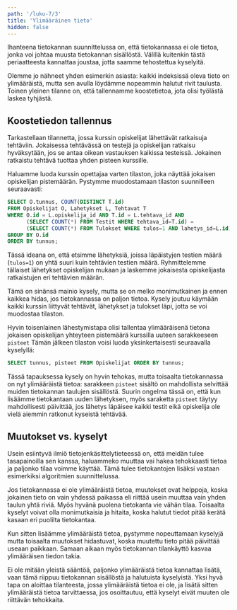 ```yaml
---
path: '/luku-7/3'
title: 'Ylimääräinen tieto'
hidden: false
---
```


Ihanteena tietokannan suunnittelussa on,
että tietokannassa ei ole tietoa,
jonka voi johtaa muusta tietokannan sisällöstä.
Välillä kuitenkin tästä periaatteesta kannattaa joustaa,
jotta saamme tehostettua kyselyitä.

Olemme jo nähneet yhden esimerkin asiasta:
kaikki indeksissä oleva tieto on ylimääräistä,
mutta sen avulla löydämme nopeammin halutut rivit taulusta.
Toinen yleinen tilanne on,
että tallennamme koostetietoa,
jota olisi työlästä laskea tyhjästä.

## Koostetiedon tallennus

Tarkastellaan tilannetta,
jossa kurssin opiskelijat lähettävät ratkaisuja tehtäviin.
Jokaisessa tehtävässä on testejä
ja opiskelijan ratkaisu hyväksytään,
jos se antaa oikean vastauksen kaikissa testeissä.
Jokainen ratkaistu tehtävä tuottaa yhden pisteen kurssille.

Haluamme luoda kurssin opettajaa varten tilaston,
joka näyttää jokaisen opiskelijan pistemäärän.
Pystymme muodostamaan tilaston suunnilleen seuraavasti:

```sql
SELECT O.tunnus, COUNT(DISTINCT T.id)
FROM Opiskelijat O, Lahetykset L, Tehtavat T
WHERE O.id = L.opiskelija_id AND T.id = L.tehtava_id AND
      (SELECT COUNT(*) FROM Testit WHERE tehtava_id=T.id) =
      (SELECT COUNT(*) FROM Tulokset WHERE tulos=1 AND lahetys_id=L.id)
GROUP BY O.id
ORDER BY tunnus;
```

Tässä ideana on, että etsimme lähetyksiä,
joissa läpäistyjen testien määrä (`tulos=1`)
on yhtä suuri kuin tehtävien testien määrä.
Ryhmittelemme tällaiset lähetykset opiskelijan mukaan
ja laskemme jokaisesta opiskelijasta ratkaistujen
eri tehtävien määrän.

Tämä on sinänsä mainio kysely, mutta se on melko monimutkainen
ja ennen kaikkea hidas, jos tietokannassa on paljon tietoa.
Kysely joutuu käymään kaikki kurssin liittyvät tehtävät,
lähetykset ja tulokset läpi, jotta se voi muodostaa tilaston.

Hyvin toisenlainen lähestymistapa olisi tallentaa ylimääräisenä
tietona jokaisen opiskelijan yhteyteen pistemäärä kurssilla
uuteen sarakkeeseen `pisteet`
Tämän jälkeen tilaston voisi luoda yksinkertaisesti
seuraavalla kyselyllä:

```sql
SELECT tunnus, pisteet FROM Opiskelijat ORDER BY tunnus;
```

Tässä tapauksessa kysely on hyvin tehokas,
mutta toisaalta tietokannassa on nyt ylimääräistä tietoa:
sarakkeen `pisteet` sisältö on mahdollista selvittää
muiden tietokannan taulujen sisällöstä.
Suurin ongelma tässä on, että kun lisäämme tietokantaan
uuden lähetyksen, myös saraketta `pisteet` täytyy
mahdollisesti päivittää, jos lähetys läpäisee kaikki testit
eikä opiskelija ole vielä aiemmin ratkonut kyseistä tehtävää.

## Muutokset vs. kyselyt

Usein esiintyvä ilmiö tietojenkäsittelytieteessä on,
että meidän tulee tasapainoilla sen kanssa,
haluammeko muuttaa vai hakea tehokkaasti tietoa ja
paljonko tilaa voimme käyttää.
Tämä tulee tietokantojen lisäksi vastaan
esimerkiksi algoritmien suunnittelussa.

Jos tietokannassa ei ole ylimääräistä tietoa,
muutokset ovat helppoja, koska jokainen tieto on vain yhdessä paikassa
eli riittää usein muuttaa vain yhden taulun yhtä riviä.
Myös hyvänä puolena tietokanta vie vähän tilaa.
Toisaalta kyselyt voivat olla monimutkaisia ja hitaita,
koska halutut tiedot pitää kerätä kasaan eri puolilta tietokantaa.

Kun sitten lisäämme ylimääräistä tietoa,
pystymme nopeuttamaan kyselyjä mutta toisaalta muutokset hidastuvat,
koska muutettu tieto pitää päivittää useaan paikkaan.
Samaan aikaan myös tietokannan tilankäyttö kasvaa
ylimääräisen tiedon takia.

Ei ole mitään yleistä sääntöä, paljonko ylimääräistä tietoa
kannattaa lisätä, vaan tämä riippuu tietokannan sisällöstä
ja halutuista kyselyistä.
Yksi hyvä tapa on aloittaa tilanteesta,
jossa ylimääräistä tietoa ei ole,
ja lisätä sitten ylimääräistä tietoa tarvittaessa,
jos osoittautuu, että kyselyt eivät muuten ole riittävän tehokkaita.
